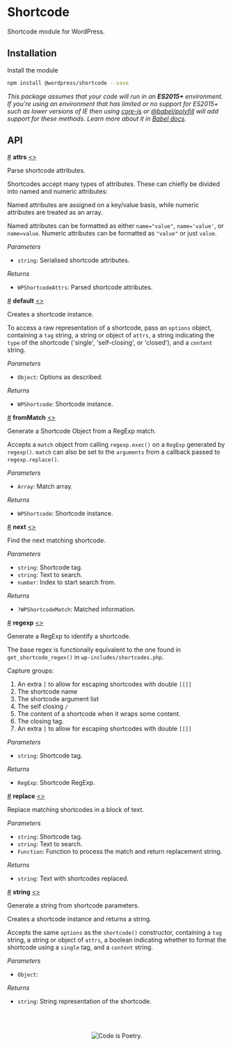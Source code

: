 # Shortcode

Shortcode module for WordPress.

## Installation

Install the module

```bash
npm install @wordpress/shortcode --save
```

_This package assumes that your code will run in an **ES2015+** environment. If you're using an environment that has limited or no support for ES2015+ such as lower versions of IE then using [core-js](https://github.com/zloirock/core-js) or [@babel/polyfill](https://babeljs.io/docs/en/next/babel-polyfill) will add support for these methods. Learn more about it in [Babel docs](https://babeljs.io/docs/en/next/caveats)._

## API

<!-- START TOKEN(Autogenerated API docs) -->

<a name="attrs" href="#attrs">#</a> **attrs** [\<>](src/index.js#L167-L210)

Parse shortcode attributes.

Shortcodes accept many types of attributes. These can chiefly be divided into
named and numeric attributes:

Named attributes are assigned on a key/value basis, while numeric attributes
are treated as an array.

Named attributes can be formatted as either `name="value"`, `name='value'`,
or `name=value`. Numeric attributes can be formatted as `"value"` or just
`value`.

_Parameters_

-   `string`: Serialised shortcode attributes.

_Returns_

-   `WPShortcodeAttrs`: Parsed shortcode attributes.

<a name="default" href="#default">#</a> **default** [\<>](src/index.js#L363-L363)

Creates a shortcode instance.

To access a raw representation of a shortcode, pass an `options` object,
containing a `tag` string, a string or object of `attrs`, a string indicating
the `type` of the shortcode ('single', 'self-closing', or 'closed'), and a
`content` string.

_Parameters_

-   `Object`: Options as described.

_Returns_

-   `WPShortcode`: Shortcode instance.

<a name="fromMatch" href="#fromMatch">#</a> **fromMatch** [\<>](src/index.js#L223-L240)

Generate a Shortcode Object from a RegExp match.

Accepts a `match` object from calling `regexp.exec()` on a `RegExp` generated
by `regexp()`. `match` can also be set to the `arguments` from a callback
passed to `regexp.replace()`.

_Parameters_

-   `Array`: Match array.

_Returns_

-   `WPShortcode`: Shortcode instance.

<a name="next" href="#next">#</a> **next** [\<>](src/index.js#L45-L80)

Find the next matching shortcode.

_Parameters_

-   `string`: Shortcode tag.
-   `string`: Text to search.
-   `number`: Index to start search from.

_Returns_

-   `?WPShortcodeMatch`: Matched information.

<a name="regexp" href="#regexp">#</a> **regexp** [\<>](src/index.js#L146-L148)

Generate a RegExp to identify a shortcode.

The base regex is functionally equivalent to the one found in
`get_shortcode_regex()` in `wp-includes/shortcodes.php`.

Capture groups:

1.  An extra `[` to allow for escaping shortcodes with double `[[]]`
2.  The shortcode name
3.  The shortcode argument list
4.  The self closing `/`
5.  The content of a shortcode when it wraps some content.
6.  The closing tag.
7.  An extra `]` to allow for escaping shortcodes with double `[[]]`

_Parameters_

-   `string`: Shortcode tag.

_Returns_

-   `RegExp`: Shortcode RegExp.

<a name="replace" href="#replace">#</a> **replace** [\<>](src/index.js#L92-L107)

Replace matching shortcodes in a block of text.

_Parameters_

-   `string`: Shortcode tag.
-   `string`: Text to search.
-   `Function`: Function to process the match and return replacement string.

_Returns_

-   `string`: Text with shortcodes replaced.

<a name="string" href="#string">#</a> **string** [\<>](src/index.js#L122-L124)

Generate a string from shortcode parameters.

Creates a shortcode instance and returns a string.

Accepts the same `options` as the `shortcode()` constructor, containing a
`tag` string, a string or object of `attrs`, a boolean indicating whether to
format the shortcode using a `single` tag, and a `content` string.

_Parameters_

-   `Object`: 

_Returns_

-   `string`: String representation of the shortcode.


<!-- END TOKEN(Autogenerated API docs) -->

<br/><br/><p align="center"><img src="https://s.w.org/style/images/codeispoetry.png?1" alt="Code is Poetry." /></p>
